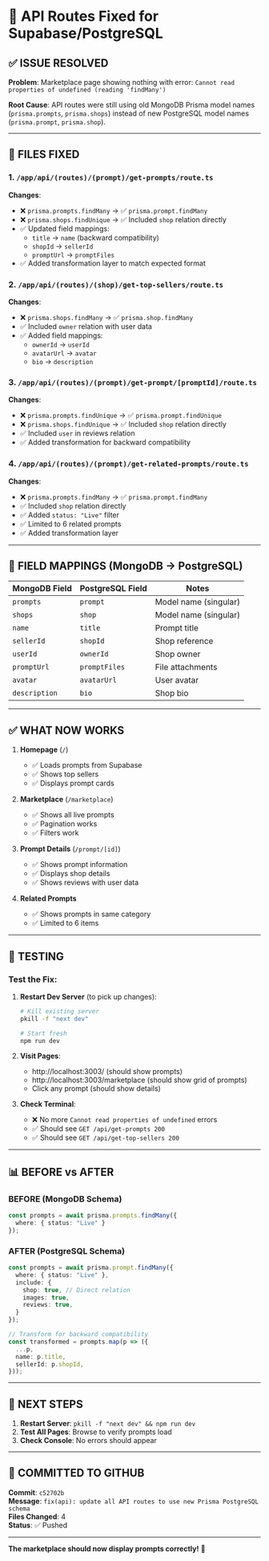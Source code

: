 # 🔧 API Routes Fixed for Supabase/PostgreSQL

## ✅ **ISSUE RESOLVED**

**Problem**: Marketplace page showing nothing with error: `Cannot read properties of undefined (reading 'findMany')`

**Root Cause**: API routes were still using old MongoDB Prisma model names (`prisma.prompts`, `prisma.shops`) instead of new PostgreSQL model names (`prisma.prompt`, `prisma.shop`).

---

## 📁 **FILES FIXED**

### 1. **`/app/api/(routes)/(prompt)/get-prompts/route.ts`**
**Changes**:
- ❌ `prisma.prompts.findMany` → ✅ `prisma.prompt.findMany`
- ❌ `prisma.shops.findUnique` → ✅ Included `shop` relation directly
- ✅ Updated field mappings:
  - `title` → `name` (backward compatibility)
  - `shopId` → `sellerId`
  - `promptUrl` → `promptFiles`
- ✅ Added transformation layer to match expected format

### 2. **`/app/api/(routes)/(shop)/get-top-sellers/route.ts`**
**Changes**:
- ❌ `prisma.shops.findMany` → ✅ `prisma.shop.findMany`
- ✅ Included `owner` relation with user data
- ✅ Added field mappings:
  - `ownerId` → `userId`
  - `avatarUrl` → `avatar`
  - `bio` → `description`

### 3. **`/app/api/(routes)/(prompt)/get-prompt/[promptId]/route.ts`**
**Changes**:
- ❌ `prisma.prompts.findUnique` → ✅ `prisma.prompt.findUnique`
- ❌ `prisma.shops.findUnique` → ✅ Included `shop` relation directly
- ✅ Included `user` in reviews relation
- ✅ Added transformation for backward compatibility

### 4. **`/app/api/(routes)/(prompt)/get-related-prompts/route.ts`**
**Changes**:
- ❌ `prisma.prompts.findMany` → ✅ `prisma.prompt.findMany`
- ✅ Included `shop` relation directly
- ✅ Added `status: "Live"` filter
- ✅ Limited to 6 related prompts
- ✅ Added transformation layer

---

## 🔄 **FIELD MAPPINGS (MongoDB → PostgreSQL)**

| MongoDB Field | PostgreSQL Field | Notes |
|---------------|------------------|-------|
| `prompts` | `prompt` | Model name (singular) |
| `shops` | `shop` | Model name (singular) |
| `name` | `title` | Prompt title |
| `sellerId` | `shopId` | Shop reference |
| `userId` | `ownerId` | Shop owner |
| `promptUrl` | `promptFiles` | File attachments |
| `avatar` | `avatarUrl` | User avatar |
| `description` | `bio` | Shop bio |

---

## ✅ **WHAT NOW WORKS**

1. **Homepage** (`/`)
   - ✅ Loads prompts from Supabase
   - ✅ Shows top sellers
   - ✅ Displays prompt cards

2. **Marketplace** (`/marketplace`)
   - ✅ Shows all live prompts
   - ✅ Pagination works
   - ✅ Filters work

3. **Prompt Details** (`/prompt/[id]`)
   - ✅ Shows prompt information
   - ✅ Displays shop details
   - ✅ Shows reviews with user data

4. **Related Prompts**
   - ✅ Shows prompts in same category
   - ✅ Limited to 6 items

---

## 🧪 **TESTING**

### **Test the Fix:**
1. **Restart Dev Server** (to pick up changes):
   ```bash
   # Kill existing server
   pkill -f "next dev"
   
   # Start fresh
   npm run dev
   ```

2. **Visit Pages**:
   - http://localhost:3003/ (should show prompts)
   - http://localhost:3003/marketplace (should show grid of prompts)
   - Click any prompt (should show details)

3. **Check Terminal**:
   - ❌ No more `Cannot read properties of undefined` errors
   - ✅ Should see `GET /api/get-prompts 200`
   - ✅ Should see `GET /api/get-top-sellers 200`

---

## 📊 **BEFORE vs AFTER**

### **BEFORE** (MongoDB Schema)
```typescript
const prompts = await prisma.prompts.findMany({
  where: { status: "Live" }
});
```

### **AFTER** (PostgreSQL Schema)
```typescript
const prompts = await prisma.prompt.findMany({
  where: { status: "Live" },
  include: {
    shop: true, // Direct relation
    images: true,
    reviews: true,
  }
});

// Transform for backward compatibility
const transformed = prompts.map(p => ({
  ...p,
  name: p.title,
  sellerId: p.shopId,
}));
```

---

## 🚀 **NEXT STEPS**

1. **Restart Server**: `pkill -f "next dev" && npm run dev`
2. **Test All Pages**: Browse to verify prompts load
3. **Check Console**: No errors should appear

---

## 🔗 **COMMITTED TO GITHUB**

**Commit**: `c52702b`  
**Message**: `fix(api): update all API routes to use new Prisma PostgreSQL schema`  
**Files Changed**: 4  
**Status**: ✅ Pushed

---

**The marketplace should now display prompts correctly!** 🎉


